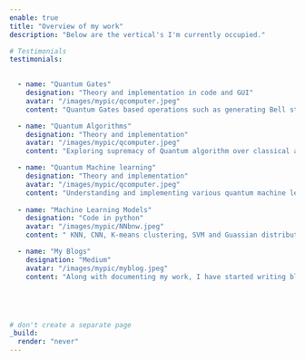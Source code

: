 ```yaml
---
enable: true
title: "Overview of my work"
description: "Below are the vertical's I'm currently occupied."

# Testimonials
testimonials:
 

  - name: "Quantum Gates"
    designation: "Theory and implementation in code and GUI"
    avatar: "/images/mypic/qcomputer.jpeg"
    content: "Quantum Gates based operations such as generating Bell states, GHZ state, Werener state, realization of superposition and Entanglement and much more."

  - name: "Quantum Algorithms"
    designation: "Theory and implementation"
    avatar: "/images/mypic/qcomputer.jpeg"
    content: "Exploring supremacy of Quantum algorithm over classical algorithm. Some realization include Deutch-Jozsa, Groover and Bernstein-Vazirani algorithm."

  - name: "Quantum Machine learning"
    designation: "Theory and implementation"
    avatar: "/images/mypic/qcomputer.jpeg"
    content: "Understanding and implementing various quantum machine learning algorithm. Also finding real time applications for better performance over existing classical algorithms. "
   
  - name: "Machine Learning Models"
    designation: "Code in python"
    avatar: "/images/mypic/NNbnw.jpeg"
    content: " KNN, CNN, K-means clustering, SVM and Guassian distribution were some of my works done during my course at IIT Jodhpur. Check out my work at machine learning page."

  - name: "My Blogs"
    designation: "Medium"
    avatar: "/images/mypic/myblog.jpeg"
    content: "Along with documenting my work, I have started writing blogs on quantum computing. I write blogs mostly related quantum and machine learning maybe in future some non tech part too. Check more in blogs page."





# don't create a separate page
_build:
  render: "never"
---
```


